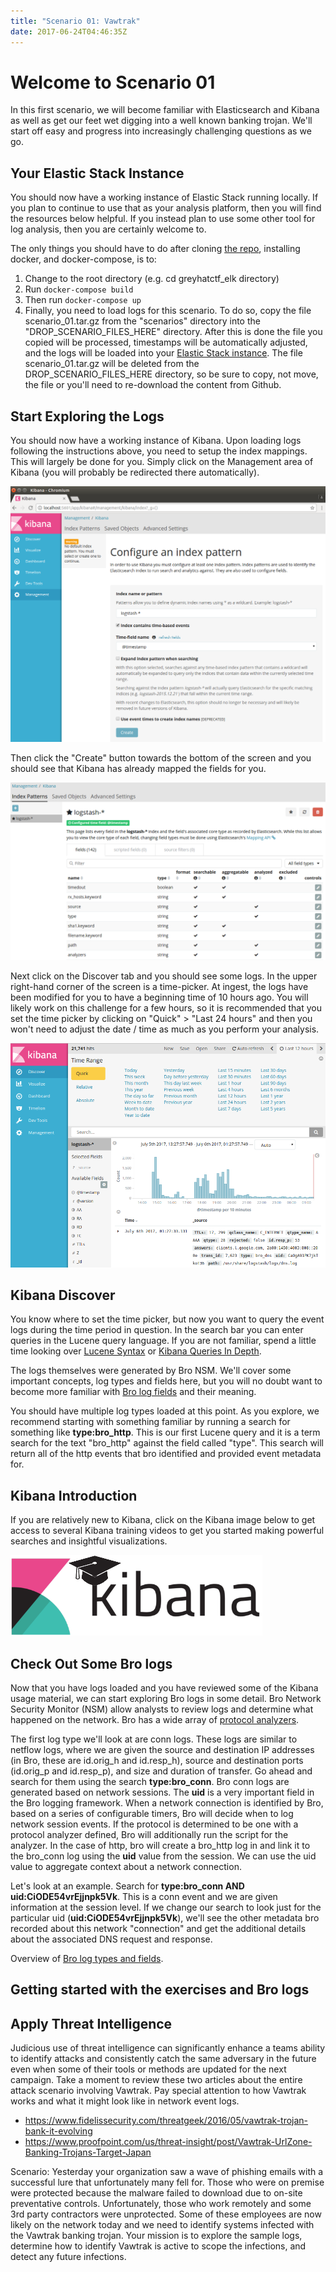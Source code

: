 ```yaml
---
title: "Scenario 01: Vawtrak"
date: 2017-06-24T04:46:35Z
---
```


# Welcome to Scenario 01

In this first scenario, we will become familiar with Elasticsearch and Kibana as well as get our feet wet digging into a well known banking trojan.  We'll start off easy and progress into increasingly challenging questions as we go.

## Your Elastic Stack Instance

You should now have a working instance of Elastic Stack running locally.  If you plan to continue to use that as your analysis platform, then you will find the resources below helpful.  If you instead plan to use some other tool for log analysis, then you are certainly welcome to.

The only things you should have to do after cloning [the repo](https://github.com/egaus/greyhatctf_elk), installing docker, and docker-compose, is to:

1. Change to the root directory (e.g. cd greyhatctf_elk directory)
1. Run `docker-compose build`
1. Then run `docker-compose up`
1. Finally, you need to load logs for this scenario.  To do so, copy the file scenario_01.tar.gz from the "scenarios" directory into the "DROP_SCENARIO_FILES_HERE" directory.  After this is done the file you copied will be processed, timestamps will be automatically adjusted, and the logs will be loaded into your [Elastic Stack instance](http://localhost:5601).  The file scenario_01.tar.gz will be deleted from the DROP_SCENARIO_FILES_HERE directory, so be sure to copy, not move, the file or you'll need to re-download the content from Github.

## Start Exploring the Logs

You should now have a working instance of Kibana.  Upon loading logs following the instructions above, you need to setup the index mappings.  This will largely be done for you.  Simply click on the Management area of Kibana (you will probably be redirected there automatically).  

![Kibana Image](/defense/navigate_to_kibana.png)

Then click the "Create" button towards the bottom of the screen and you should see that Kibana has already mapped the fields for you.

![Kibana Image](/defense/kibana_index_mapping.png)

Next click on the Discover tab and you should see some logs.  In the upper right-hand corner of the screen is a time-picker.  At ingest, the logs have been modified for you to have a beginning time of 10 hours ago.  You will likely work on this challenge for a few hours, so it is recommended that you set the time picker by clicking on "Quick" > "Last 24 hours" and then you won't need to adjust the date / time as much as you perform your analysis.

![Kibana Image](/defense/discover_time_picker.png)

## Kibana Discover

You know where to set the time picker, but now you want to query the event logs during the time period in question.  In the search bar you can enter queries in the Lucene query language.  If you are not familiar, spend a little time looking over [Lucene Syntax](https://lucene.apache.org/core/2_9_4/queryparsersyntax.html) or [Kibana Queries In Depth](https://www.timroes.de/2016/05/29/elasticsearch-kibana-queries-in-depth-tutorial/).

The logs themselves were generated by Bro NSM.  We'll cover some important concepts, log types and fields here, but you will no doubt want to become more familiar with [Bro log fields](https://www.bro.org/sphinx/script-reference/log-files.html) and their meaning.

You should have multiple log types loaded at this point.  As you explore, we recommend starting with something familiar by running a search for something like **type:bro_http**.  This is our first Lucene query and it is a term search for the text "bro_http" against the field called "type".  This search will return all of the http events that bro identified and provided event metadata for.

## Kibana Introduction

If you are relatively new to Kibana, click on the Kibana image below to get access to several Kibana training videos to get you started making powerful searches and insightful visualizations.

[![Kibana Training Resources](/defense/kibana_logo.png)](https://p.brightact.com/p/1477331815405265)


## Check Out Some Bro logs

Now that you have logs loaded and you have reviewed some of the Kibana usage material, we can start exploring Bro logs in some detail.  Bro Network Security Monitor (NSM) allow analysts to review logs and determine what happened on the network.  Bro has a wide array of [protocol analyzers](https://www.bro.org/sphinx/script-reference/proto-analyzers.html).

The first log type we'll look at are conn logs.  These logs are similar to netflow logs, where we are given the source and destination IP addresses (in Bro, these are id.orig_h and id.resp_h), source and destination ports (id.orig_p and id.resp_p), and size and duration of transfer.  Go ahead and search for them using the search **type:bro_conn**.  Bro conn logs are generated based on network sessions.  The **uid** is a very important field in the Bro logging framework.  When a network connection is identified by Bro, based on a series of configurable timers, Bro will decide when to log network session events.  If the protocol is determined to be one with a protocol analyzer defined, Bro will additionally run the script for the analyzer.  In the case of http, bro will create a bro_http log in and link it to the bro_conn log using the **uid** value from the session.  We can use the uid value to aggregate context about a network connection.

Let's look at an example.  Search for **type:bro_conn AND uid:CiODE54vrEjjnpk5Vk**.  This is a conn event and we are given information at the session level.  If we change our search to look just for the particular uid (**uid:CiODE54vrEjjnpk5Vk**), we'll see the other metadata bro recorded about this network "connection" and get the additional details about the associated DNS request and response.

Overview of [Bro log types and fields](http://gauss.ececs.uc.edu/Courses/c6055/pdf/bro_log_vars.pdf).  

## Getting started with the exercises and Bro logs

<INSERT GETTING STARTED VIDEO HERE>

## Apply Threat Intelligence

Judicious use of threat intelligence can significantly enhance a teams ability to identify attacks and consistently catch the same adversary in the future even when some of their tools or methods are updated for the next campaign.  Take a moment to review these two articles about the entire attack scenario involving Vawtrak.  Pay special attention to how Vawtrak works and what it might look like in network event logs.

* https://www.fidelissecurity.com/threatgeek/2016/05/vawtrak-trojan-bank-it-evolving
* https://www.proofpoint.com/us/threat-insight/post/Vawtrak-UrlZone-Banking-Trojans-Target-Japan

Scenario: Yesterday your organization saw a wave of phishing emails with a successful lure that unfortunately many fell for.  Those who were on premise were protected because the malware failed to download due to on-site preventative controls.  Unfortunately, those who work remotely and some 3rd party contractors were unprotected.  Some of these employees are now likely on the network today and we need to identify systems infected with the Vawtrak banking trojan.  Your mission is to explore the sample logs, determine how to identify Vawtrak is active to scope the infections, and detect any future infections.


